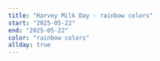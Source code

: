 ```yaml
---
title: "Harvey Milk Day - rainbow colors"
start: "2025-05-22"
end: "2025-05-22"
color: "rainbow colors"
allday: true
---
```


